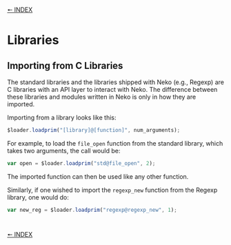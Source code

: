 [🠔 INDEX](../readme)
#

# Libraries

## Importing from C Libraries

The standard libraries and the libraries shipped with Neko (e.g., Regexp) are C libraries with an API layer to interact with Neko. The difference between these libraries and modules written in Neko is only in how they are imported.

Importing from a library looks like this:

```js
$loader.loadprim("[library]@[function]", num_arguments);
```

For example, to load the `file_open` function from the standard library, which takes two arguments, the call would be:

```js
var open = $loader.loadprim("std@file_open", 2);
```

The imported function can then be used like any other function.

Similarly, if one wished to import the `regexp_new` function from the Regexp library, one would do:

```js
var new_reg = $loader.loadprim("regexp@regexp_new", 1);
```

#
[🠔 INDEX](../readme)